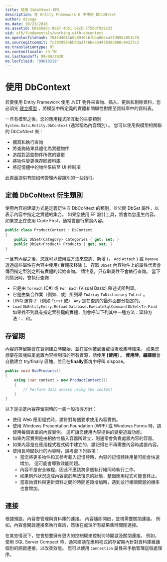 ```yaml
---
title: 使用 DbCoNtext-EF6
description: 在 Entity Framework 6 中使用 DbCoNtext
author: divega
ms.date: 10/23/2016
ms.assetid: b0e6bddc-8a87-4d51-b1cb-7756df938c23
uid: ef6/fundamentals/working-with-dbcontext
ms.openlocfilehash: 7845d401cb0b8910cbfbba80eca2fd098c051b7d
ms.sourcegitcommit: 7c3939504bb9da3f46bea3443638b808c04227c2
ms.translationtype: MT
ms.contentlocale: zh-TW
ms.lasthandoff: 09/09/2020
ms.locfileid: "89618219"
---
```

# <a name="working-with-dbcontext"></a>使用 DbContext

若要使用 Entity Framework 使用 .NET 物件來查詢、插入、更新和刪除資料，您必須先 [建立模型](xref:ef6/modeling/index) ，將模型中所定義的實體和關聯性對應至資料庫中的資料表。

一旦有模型之後，您的應用程式所互動的主要類別 `System.Data.Entity.DbContext` (通常稱為內容類別) 。 您可以使用與模型相關聯的 DbCoNtext 來：
- 撰寫和執行查詢   
- 將查詢結果具體化為實體物件
- 追蹤對這些物件所做的變更
- 將物件變更保存回資料庫
- 將記憶體中的物件系結至 UI 控制項

此頁面提供有關如何管理內容類別的一些指引。  

## <a name="defining-a-dbcontext-derived-class"></a>定義 DbCoNtext 衍生類別  

使用內容的建議方式是定義衍生自 DbCoNtext 的類別，並公開 DbSet 屬性，以表示內容中指定之實體的集合。 如果您使用 EF 設計工具，將會為您產生內容。 如果您正在使用 Code First，通常會自行撰寫內容。  

``` csharp
public class ProductContext : DbContext
{
    public DbSet<Category> Categories { get; set; }
    public DbSet<Product> Products { get; set; }
}
```  

一旦有內容之後，您就可以使用或方法來查詢、新增 (， `Add` `Attach` ) 或 `Remove` 透過這些屬性在內容中使用) 實體來移除 (。 存取 `DbSet` 內容物件上的屬性代表會傳回指定型別之所有實體的起始查詢。 請注意，只存取屬性不會執行查詢。 當下列情況時，會執行查詢：  

- 它是由 `foreach` (C#) 或 `For Each` (Visual Basic) 陳述式所列舉。  
- 它是由集合作業（例如、或）所列舉 `ToArray` `ToDictionary` `ToList` 。  
- LINQ 運算子（例如 `First` 或） `Any` 是在查詢的最外面部分指定的。  
- `Load` `DbEntityEntry.Reload` `Database.ExecuteSqlCommand` `DbSet<T>.Find` 如果找不到具有指定索引鍵的實體，則會呼叫下列其中一種方法：延伸方法：、和。  

## <a name="lifetime"></a>存留期  

內容的存留期會在實例建立時開始，並在實例被處置或垃圾收集時結束。 如果您想要在區塊結尾處置內容控制項的所有資源，請使用 **[使用]** 。 **使用時，編譯器**會自動建立 try/finally 區塊，並且在**finally**區塊中呼叫 dispose。  

``` csharp
public void UseProducts()
{
    using (var context = new ProductContext())
    {     
        // Perform data access using the context
    }
}
```  

以下是決定內容存留期時的一些一般指導方針：  

- 使用 Web 應用程式時，請針對每個要求使用內容實例。  
- 使用 Windows Presentation Foundation (WPF) 或 Windows Forms 時，請使用每個表單的內容實例。 這可讓您使用內容提供的變更追蹤功能。  
- 如果內容實例是由相依性插入容器所建立，則通常會負責處置內容的容器。
- 如果內容是在應用程式程式碼中建立的，請記得在不再需要內容時處置內容。  
- 使用長時間執行的內容時，請考慮下列事項：  
    - 當您將更多物件和其參考載入記憶體時，內容的記憶體耗用量可能會快速增加。 這可能會導致效能問題。  
    - 內容不是安全線程，因此不應該跨多個執行緒同時執行工作。
    - 如果例外狀況造成內容處於無法復原的狀態，整個應用程式可能會終止。  
    - 當查詢資料與更新資料之間的時間差距增加時，遇到並行相關問題的機率也會增加。  

## <a name="connections"></a>連接  

根據預設，內容會管理與資料庫的連接。 內容隨即開啟，並視需要關閉連接。 例如，內容會開啟連接來執行查詢，然後在處理所有結果集時關閉連接。  

在某些情況下，您會想要擁有更大的控制權來控制何時開啟及關閉連接。 例如，使用 SQL Server Compact 時，通常建議在應用程式的存留期內針對資料庫維護個別的開啟連接，以改善效能。 您可以使用 `Connection` 屬性來手動管理這個處理序。  

